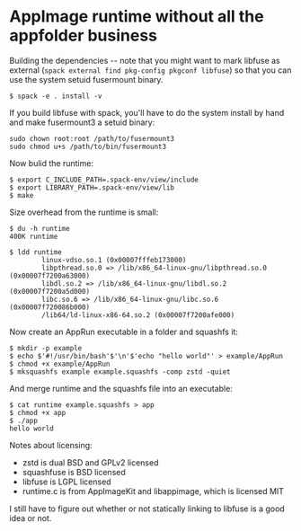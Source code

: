 # AppImage runtime without all the appfolder business

Building the dependencies -- note that you might want to mark libfuse as external (`spack external find pkg-config pkgconf libfuse`) so that you can use the system setuid fusermount binary.

```
$ spack -e . install -v
```
If you build libfuse with spack, you'll have to do the system install by hand and make fusermount3 a setuid binary:

```
sudo chown root:root /path/to/fusermount3
sudo chmod u+s /path/to/bin/fusermount3
```

Now bulid the runtime:

```
$ export C_INCLUDE_PATH=.spack-env/view/include
$ export LIBRARY_PATH=.spack-env/view/lib
$ make
```

Size overhead from the runtime is small:

```
$ du -h runtime
400K runtime

$ ldd runtime
        linux-vdso.so.1 (0x00007fffeb173000)
        libpthread.so.0 => /lib/x86_64-linux-gnu/libpthread.so.0 (0x00007f7200a63000)
        libdl.so.2 => /lib/x86_64-linux-gnu/libdl.so.2 (0x00007f7200a5d000)
        libc.so.6 => /lib/x86_64-linux-gnu/libc.so.6 (0x00007f720086b000)
        /lib64/ld-linux-x86-64.so.2 (0x00007f7200afe000)
```

Now create an AppRun executable in a folder and squashfs it:

```
$ mkdir -p example
$ echo $'#!/usr/bin/bash'$'\n'$'echo "hello world"' > example/AppRun
$ chmod +x example/AppRun
$ mksquashfs example example.squashfs -comp zstd -quiet
```

And merge runtime and the squashfs file into an executable:

```
$ cat runtime example.squashfs > app
$ chmod +x app
$ ./app
hello world
```

Notes about licensing:

- zstd is dual BSD and GPLv2 licensed
- squashfuse is BSD licensed
- libfuse is LGPL licensed
- runtime.c is from AppImageKit and libappimage, which is licensed MIT

I still have to figure out whether or not statically linking to libfuse is a good idea or not.
